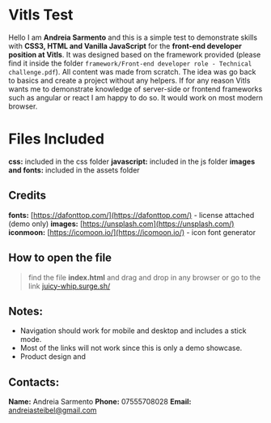 # Vitls Test

Hello I am **Andreia Sarmento** and this is a simple test to demonstrate skills with **CSS3, HTML and Vanilla JavaScript** for the **front-end  developer position at Vitls**.  It was designed based on the  framework provided (please find it inside the folder `framework/Front-end developer role - Technical challenge.pdf`).  All content was made from scratch. The idea was go back to basics and create a project without any helpers. If for any reason Vitls wants me to demonstrate knowledge of server-side or frontend frameworks such as angular or react I am happy to do so. It would work on most modern browser.


# Files Included
**css:** included in the css folder
**javascript:** included in the js folder
**images and fonts:** included in the assets folder

## Credits

**fonts:**  [https://dafonttop.com/](https://dafonttop.com/) - license attached (demo only)
**images:**  [https://unsplash.com](https://unsplash.com/)
**iconmoon:** [https://icomoon.io/](https://icomoon.io/) - icon font generator
 
## How to open the file

> find the file **index.html** and drag and drop in any browser
or
> go to the link [juicy-whip.surge.sh/](http://juicy-whip.surge.sh/)

## Notes:
- Navigation should work for mobile and desktop and includes a stick mode.
- Most of the links will not work since this is only a demo showcase.
- Product design and 

## Contacts:
**Name:** Andreia Sarmento
**Phone:** 07555708028
**Email:** andreiasteibel@gmail.com
